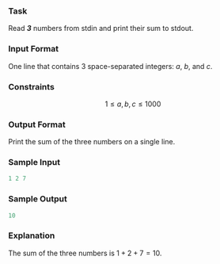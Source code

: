 ### **Task**
Read ***3*** numbers from stdin and print their sum to stdout.

### **Input Format**

One line that contains 3 space-separated integers: *a*, *b*, and *c*.

### **Constraints**
$$
1 \leq a, b, c \leq 1000
$$

### **Output Format**

Print the sum of the three numbers on a single line.

### **Sample Input**

```c++
1 2 7
```

### **Sample Output**
``` c++
10
```

### **Explanation**

The sum of the three numbers is $1 + 2 + 7 = 10$.
